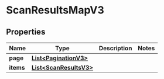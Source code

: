 

# ScanResultsMapV3


## Properties

| Name | Type | Description | Notes |
|------------ | ------------- | ------------- | -------------|
|**page** | [**List&lt;PaginationV3&gt;**](PaginationV3.md) |  |  |
|**items** | [**List&lt;ScanResultsV3&gt;**](ScanResultsV3.md) |  |  |



